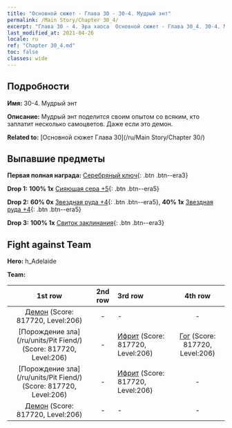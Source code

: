 ```yaml
---
title: "Основной сюжет - Глава 30 - 30-4. Мудрый энт"
permalink: /Main Story/Chapter 30_4/
excerpt: "Глава 30 - 4. Эра хаоса  Основной сюжет - Глава 30_4. 30-4. Мудрый энт"
last_modified_at: 2021-04-26
locale: ru
ref: "Chapter 30_4.md"
toc: false
classes: wide
---
```


## Подробности

 **Имя:** 30-4. Мудрый энт

 **Описание:** Мудрый энт поделится своим опытом со всяким, кто заплатит несколько самоцветов. Даже если это демон.

 **Related to:** [Основной сюжет Глава 30](/ru/Main Story/Chapter 30/)

## Выпавшие предметы

 **Первая полная награда:** [Серебряный ключ](/ItemsRU/con_693/){: .btn .btn--era3}

 **Drop 1:** **100% 1x** [Сияющая сера +5](/ItemsRU/mat_99/){: .btn .btn--era5}

 **Drop 2:** **60% 0x** [Звездная руда +4](/ItemsRU/mat_89/){: .btn .btn--era5}, **40% 1x** [Звездная руда +4](/ItemsRU/mat_89/){: .btn .btn--era5}

 **Drop 3:** **100% 1x** [Свиток заклинания](/ItemsRU/con_694/){: .btn .btn--era3}


## Fight against Team
 **Hero:** h_Adelaide

 **Team:**


  | 1st row | 2nd row | 3rd row | 4th row |
  |:----:|:----:|:----|:----:|
  | [Демон](/ru/units/Demon/) (Score: 817720, Level:206)  | - | - | - |
  | [Порождение зла](/ru/units/Pit Fiend/) (Score: 817720, Level:206)  | - | [Ифрит](/ru/units/Efreeti/) (Score: 817720, Level:206)  | [Гог](/ru/units/Gog/) (Score: 817720, Level:206)  |
  | [Порождение зла](/ru/units/Pit Fiend/) (Score: 817720, Level:206)  | - | [Ифрит](/ru/units/Efreeti/) (Score: 817720, Level:206)  | - |
  | [Демон](/ru/units/Demon/) (Score: 817720, Level:206)  | - | - | - |


